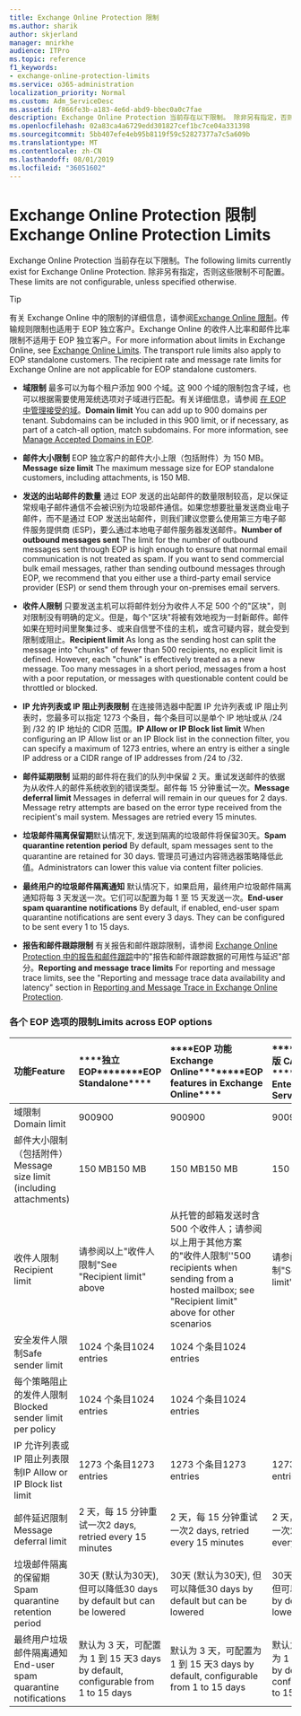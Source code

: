 ```yaml
---
title: Exchange Online Protection 限制
ms.author: sharik
author: skjerland
manager: mnirkhe
audience: ITPro
ms.topic: reference
f1_keywords:
- exchange-online-protection-limits
ms.service: o365-administration
localization_priority: Normal
ms.custom: Adm_ServiceDesc
ms.assetid: f866fe3b-a183-4e6d-abd9-bbec0a0c7fae
description: Exchange Online Protection 当前存在以下限制。 除非另有指定，否则这些限制不可配置。
ms.openlocfilehash: 02a83ca4a6729edd301827cef1bc7ce04a331398
ms.sourcegitcommit: 5bb407efe4eb95b8119f59c52827377a7c5a609b
ms.translationtype: MT
ms.contentlocale: zh-CN
ms.lasthandoff: 08/01/2019
ms.locfileid: "36051602"
---
```

# <a name="exchange-online-protection-limits"></a><span data-ttu-id="31f51-104">Exchange Online Protection 限制</span><span class="sxs-lookup"><span data-stu-id="31f51-104">Exchange Online Protection Limits</span></span>

<span data-ttu-id="31f51-105">Exchange Online Protection 当前存在以下限制。</span><span class="sxs-lookup"><span data-stu-id="31f51-105">The following limits currently exist for Exchange Online Protection.</span></span> <span data-ttu-id="31f51-106">除非另有指定，否则这些限制不可配置。</span><span class="sxs-lookup"><span data-stu-id="31f51-106">These limits are not configurable, unless specified otherwise.</span></span> 
  
> [!TIP]
> <span data-ttu-id="31f51-p103">有关 Exchange Online 中的限制的详细信息，请参阅[Exchange Online 限制](../exchange-online-service-description/exchange-online-limits.md)。传输规则限制也适用于 EOP 独立客户。Exchange Online 的收件人比率和邮件比率限制不适用于 EOP 独立客户。</span><span class="sxs-lookup"><span data-stu-id="31f51-p103">For more information about limits in Exchange Online, see [Exchange Online Limits](../exchange-online-service-description/exchange-online-limits.md). The transport rule limits also apply to EOP standalone customers. The recipient rate and message rate limits for Exchange Online are not applicable for EOP standalone customers.</span></span> 
  
- <span data-ttu-id="31f51-p104">**域限制** 最多可以为每个租户添加 900 个域。这 900 个域的限制包含子域，也可以根据需要使用笼统选项对子域进行匹配。有关详细信息，请参阅 [在 EOP 中管理接受的域](https://go.microsoft.com/fwlink/p/?LinkId=282239)。</span><span class="sxs-lookup"><span data-stu-id="31f51-p104">**Domain limit** You can add up to 900 domains per tenant. Subdomains can be included in this 900 limit, or if necessary, as part of a catch-all option, match subdomains. For more information, see [Manage Accepted Domains in EOP](https://go.microsoft.com/fwlink/p/?LinkId=282239).</span></span>
    
- <span data-ttu-id="31f51-113">**邮件大小限制** EOP 独立客户的邮件大小上限（包括附件）为 150 MB。</span><span class="sxs-lookup"><span data-stu-id="31f51-113">**Message size limit** The maximum message size for EOP standalone customers, including attachments, is 150 MB.</span></span> 
    
- <span data-ttu-id="31f51-p105">**发送的出站邮件的数量** 通过 EOP 发送的出站邮件的数量限制较高，足以保证常规电子邮件通信不会被识别为垃圾邮件通信。如果您想要批量发送商业电子邮件，而不是通过 EOP 发送出站邮件，则我们建议您要么使用第三方电子邮件服务提供商 (ESP)，要么通过本地电子邮件服务器发送邮件。</span><span class="sxs-lookup"><span data-stu-id="31f51-p105">**Number of outbound messages sent** The limit for the number of outbound messages sent through EOP is high enough to ensure that normal email communication is not treated as spam. If you want to send commercial bulk email messages, rather than sending outbound messages through EOP, we recommend that you either use a third-party email service provider (ESP) or send them through your on-premises email servers.</span></span> 
    
- <span data-ttu-id="31f51-p106">**收件人限制** 只要发送主机可以将邮件划分为收件人不足 500 个的"区块"，则对限制没有明确的定义。但是，每个"区块"将被有效地视为一封新邮件。邮件如果在短时间里聚集过多、或来自信誉不佳的主机，或含可疑内容，就会受到限制或阻止。</span><span class="sxs-lookup"><span data-stu-id="31f51-p106">**Recipient limit** As long as the sending host can split the message into "chunks" of fewer than 500 recipients, no explicit limit is defined. However, each "chunk" is effectively treated as a new message. Too many messages in a short period, messages from a host with a poor reputation, or messages with questionable content could be throttled or blocked.</span></span> 
    
- <span data-ttu-id="31f51-119">**IP 允许列表或 IP 阻止列表限制** 在连接筛选器中配置 IP 允许列表或 IP 阻止列表时，您最多可以指定 1273 个条目，每个条目可以是单个 IP 地址或从 /24 到 /32 的 IP 地址的 CIDR 范围。</span><span class="sxs-lookup"><span data-stu-id="31f51-119">**IP Allow or IP Block list limit** When configuring an IP Allow list or an IP Block list in the connection filter, you can specify a maximum of 1273 entries, where an entry is either a single IP address or a CIDR range of IP addresses from /24 to /32.</span></span> 
    
- <span data-ttu-id="31f51-p107">**邮件延期限制** 延期的邮件将在我们的队列中保留 2 天。重试发送邮件的依据为从收件人的邮件系统收到的错误类型。邮件每 15 分钟重试一次。</span><span class="sxs-lookup"><span data-stu-id="31f51-p107">**Message deferral limit** Messages in deferral will remain in our queues for 2 days. Message retry attempts are based on the error type received from the recipient's mail system. Messages are retried every 15 minutes.</span></span> 
    
- <span data-ttu-id="31f51-123">**垃圾邮件隔离保留期**默认情况下, 发送到隔离的垃圾邮件将保留30天。</span><span class="sxs-lookup"><span data-stu-id="31f51-123">**Spam quarantine retention period** By default, spam messages sent to the quarantine are retained for 30 days.</span></span> <span data-ttu-id="31f51-124">管理员可通过内容筛选器策略降低此值。</span><span class="sxs-lookup"><span data-stu-id="31f51-124">Administrators can lower this value via content filter policies.</span></span> 
    
- <span data-ttu-id="31f51-p109">**最终用户的垃圾邮件隔离通知** 默认情况下，如果启用，最终用户垃圾邮件隔离通知将每 3 天发送一次。它们可以配置为每 1 至 15 天发送一次。</span><span class="sxs-lookup"><span data-stu-id="31f51-p109">**End-user spam quarantine notifications** By default, if enabled, end-user spam quarantine notifications are sent every 3 days. They can be configured to be sent every 1 to 15 days.</span></span> 
    
- <span data-ttu-id="31f51-127">**报告和邮件跟踪限制** 有关报告和邮件跟踪限制，请参阅 [Exchange Online Protection 中的报告和邮件跟踪](https://go.microsoft.com/fwlink/?LinkId=394248)中的"报告和邮件跟踪数据的可用性与延迟"部分。</span><span class="sxs-lookup"><span data-stu-id="31f51-127">**Reporting and message trace limits** For reporting and message trace limits, see the "Reporting and message trace data availability and latency" section in [Reporting and Message Trace in Exchange Online Protection](https://go.microsoft.com/fwlink/?LinkId=394248).</span></span>
    
### <a name="limits-across-eop-options"></a><span data-ttu-id="31f51-128">各个 EOP 选项的限制</span><span class="sxs-lookup"><span data-stu-id="31f51-128">Limits across EOP options</span></span>

|<span data-ttu-id="31f51-129">**功能**</span><span class="sxs-lookup"><span data-stu-id="31f51-129">**Feature**</span></span>|<span data-ttu-id="31f51-130">\*\*\*\*独立 EOP\*\*\*\*</span><span class="sxs-lookup"><span data-stu-id="31f51-130">\*\*\*\*EOP Standalone\*\*\*\*</span></span>|<span data-ttu-id="31f51-131">\*\*\*\*EOP 功能Exchange Online\*\*\*\*</span><span class="sxs-lookup"><span data-stu-id="31f51-131">\*\*\*\*EOP features in Exchange Online\*\*\*\*</span></span>|<span data-ttu-id="31f51-132">\*\*\*\*Exchange 企业版 CAL 带服务\*\*\*\*</span><span class="sxs-lookup"><span data-stu-id="31f51-132">\*\*\*\*Exchange Enterprise CAL with Services\*\*\*\*</span></span>|
|:-----|:-----|:-----|:-----|
|<span data-ttu-id="31f51-133">域限制</span><span class="sxs-lookup"><span data-stu-id="31f51-133">Domain limit</span></span>  <br/> |<span data-ttu-id="31f51-134">900</span><span class="sxs-lookup"><span data-stu-id="31f51-134">900</span></span>  <br/> |<span data-ttu-id="31f51-135">900</span><span class="sxs-lookup"><span data-stu-id="31f51-135">900</span></span>  <br/> |<span data-ttu-id="31f51-136">900</span><span class="sxs-lookup"><span data-stu-id="31f51-136">900</span></span>  <br/> |
|<span data-ttu-id="31f51-137">邮件大小限制（包括附件）</span><span class="sxs-lookup"><span data-stu-id="31f51-137">Message size limit (including attachments)</span></span>  <br/> |<span data-ttu-id="31f51-138">150 MB</span><span class="sxs-lookup"><span data-stu-id="31f51-138">150 MB</span></span>  <br/> |<span data-ttu-id="31f51-139">150 MB</span><span class="sxs-lookup"><span data-stu-id="31f51-139">150 MB</span></span>  <br/> |<span data-ttu-id="31f51-140">150 MB</span><span class="sxs-lookup"><span data-stu-id="31f51-140">150 MB</span></span>  <br/> |
|<span data-ttu-id="31f51-141">收件人限制</span><span class="sxs-lookup"><span data-stu-id="31f51-141">Recipient limit</span></span>  <br/> |<span data-ttu-id="31f51-142">请参阅以上"收件人限制"</span><span class="sxs-lookup"><span data-stu-id="31f51-142">See "Recipient limit" above</span></span>  <br/> |<span data-ttu-id="31f51-143">从托管的邮箱发送时含 500 个收件人；请参阅以上用于其他方案的"收件人限制''</span><span class="sxs-lookup"><span data-stu-id="31f51-143">500 recipients when sending from a hosted mailbox; see "Recipient limit" above for other scenarios</span></span>  <br/> |<span data-ttu-id="31f51-144">请参阅以上"收件人限制"</span><span class="sxs-lookup"><span data-stu-id="31f51-144">See "Recipient limit" above</span></span>  <br/> |
|<span data-ttu-id="31f51-145">安全发件人限制</span><span class="sxs-lookup"><span data-stu-id="31f51-145">Safe sender limit</span></span>  <br/> |<span data-ttu-id="31f51-146">1024 个条目</span><span class="sxs-lookup"><span data-stu-id="31f51-146">1024 entries</span></span>  <br/> |<span data-ttu-id="31f51-147">1024 个条目</span><span class="sxs-lookup"><span data-stu-id="31f51-147">1024 entries</span></span>  <br/> ||
|<span data-ttu-id="31f51-148">每个策略阻止的发件人限制</span><span class="sxs-lookup"><span data-stu-id="31f51-148">Blocked sender limit per policy</span></span>  <br/> |<span data-ttu-id="31f51-149">1024 个条目</span><span class="sxs-lookup"><span data-stu-id="31f51-149">1024 entries</span></span>  <br/> |<span data-ttu-id="31f51-150">1024 个条目</span><span class="sxs-lookup"><span data-stu-id="31f51-150">1024 entries</span></span>  <br/> ||
|<span data-ttu-id="31f51-151">IP 允许列表或 IP 阻止列表限制</span><span class="sxs-lookup"><span data-stu-id="31f51-151">IP Allow or IP Block list limit</span></span>  <br/> |<span data-ttu-id="31f51-152">1273 个条目</span><span class="sxs-lookup"><span data-stu-id="31f51-152">1273 entries</span></span>  <br/> |<span data-ttu-id="31f51-153">1273 个条目</span><span class="sxs-lookup"><span data-stu-id="31f51-153">1273 entries</span></span>  <br/> |<span data-ttu-id="31f51-154">1273 个条目</span><span class="sxs-lookup"><span data-stu-id="31f51-154">1273 entries</span></span>  <br/> |
|<span data-ttu-id="31f51-155">邮件延迟限制</span><span class="sxs-lookup"><span data-stu-id="31f51-155">Message deferral limit</span></span>  <br/> |<span data-ttu-id="31f51-156">2 天，每 15 分钟重试一次</span><span class="sxs-lookup"><span data-stu-id="31f51-156">2 days, retried every 15 minutes</span></span>  <br/> |<span data-ttu-id="31f51-157">2 天，每 15 分钟重试一次</span><span class="sxs-lookup"><span data-stu-id="31f51-157">2 days, retried every 15 minutes</span></span>  <br/> |<span data-ttu-id="31f51-158">2 天，每 15 分钟重试一次</span><span class="sxs-lookup"><span data-stu-id="31f51-158">2 days, retried every 15 minutes</span></span>  <br/> |
|<span data-ttu-id="31f51-159">垃圾邮件隔离的保留期</span><span class="sxs-lookup"><span data-stu-id="31f51-159">Spam quarantine retention period</span></span>  <br/> |<span data-ttu-id="31f51-160">30天 (默认为30天), 但可以降低</span><span class="sxs-lookup"><span data-stu-id="31f51-160">30 days by default but can be lowered</span></span>  <br/> |<span data-ttu-id="31f51-161">30天 (默认为30天), 但可以降低</span><span class="sxs-lookup"><span data-stu-id="31f51-161">30 days by default but can be lowered</span></span>  <br/> |<span data-ttu-id="31f51-162">30天 (默认为30天), 但可以降低</span><span class="sxs-lookup"><span data-stu-id="31f51-162">30 days by default but can be lowered</span></span>  <br/> |
|<span data-ttu-id="31f51-163">最终用户垃圾邮件隔离通知</span><span class="sxs-lookup"><span data-stu-id="31f51-163">End-user spam quarantine notifications</span></span>  <br/> |<span data-ttu-id="31f51-164">默认为 3 天，可配置为 1 到 15 天</span><span class="sxs-lookup"><span data-stu-id="31f51-164">3 days by default, configurable from 1 to 15 days</span></span>  <br/> |<span data-ttu-id="31f51-165">默认为 3 天，可配置为 1 到 15 天</span><span class="sxs-lookup"><span data-stu-id="31f51-165">3 days by default, configurable from 1 to 15 days</span></span>  <br/> |<span data-ttu-id="31f51-166">默认为 3 天，可配置为 1 到 15 天</span><span class="sxs-lookup"><span data-stu-id="31f51-166">3 days by default, configurable from 1 to 15 days</span></span>  <br/> |
   

